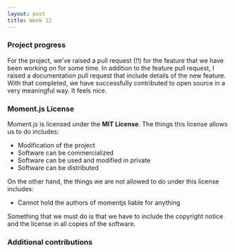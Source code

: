 ```yaml
---
layout: post  
title: Week 12
---
```



### Project progress 

For the project, we've raised a pull request  (!!) for the feature that we have been working on for some time. In addition to the feature pull request, I raised a documentation pull request that include details of the new feature. With that completed, we have successfully contributed to open source in a very meaningful way. It feels nice. 


### Moment.js License  
Moment.js is licensed under the **MIT License**. The things this license allows us to do includes:  
   - Modification of the project
   - Software can be commercialized
   - Software can be used and modified in private
   - Software can be distributed  
   
On the other hand, the things we are not allowed to do under this license includes:  
   - Cannot hold the authors of momentjs liable for anything  
   
 Something that we must do is that we have to include the copyright notice and the license in all copies of the software.

### Additional contributions

